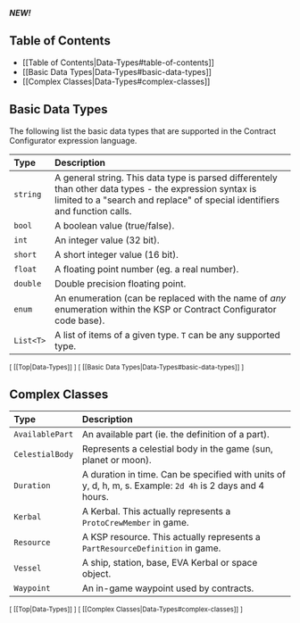 **_NEW!_**

## Table of Contents

* [[Table of Contents|Data-Types#table-of-contents]]
* [[Basic Data Types|Data-Types#basic-data-types]]
* [[Complex Classes|Data-Types#complex-classes]]

## Basic Data Types

The following list the basic data types that are supported in the Contract Configurator expression language.

| Type | Description |
| :--- | :--- |
| `string` | A general string.  This data type is parsed differentely than other data types - the expression syntax is limited to a "search and replace" of special identifiers and function calls. |
| `bool` | A boolean value (true/false). |
| `int` | An integer value (32 bit). |
| `short` | A short integer value (16 bit). |
| `float` | A floating point number (eg. a real number). |
| `double` | Double precision floating point. |
| `enum` | An enumeration (can be replaced with the name of *any* enumeration within the KSP or Contract Configurator code base). |
| `List<T>` | A list of items of a given type.  `T` can be any supported type. |

<sub>[ [[Top|Data-Types]] ] [ [[Basic Data Types|Data-Types#basic-data-types]] ]</sub>

## Complex Classes

| Type | Description |
| :--- | :--- |
| `AvailablePart` | An available part (ie. the definition of a part). |
| `CelestialBody` | Represents a celestial body in the game (sun, planet or moon). |
| `Duration` | A duration in time.  Can be specified with units of y, d, h, m, s.  Example: `2d 4h` is 2 days and 4 hours. |
| `Kerbal` | A Kerbal.  This actually represents a `ProtoCrewMember` in game. |
| `Resource` | A KSP resource.  This actually represents a `PartResourceDefinition` in game. |
| `Vessel` | A ship, station, base, EVA Kerbal or space object. |
| `Waypoint` | An in-game waypoint used by contracts. |

<sub>[ [[Top|Data-Types]] ] [ [[Complex Classes|Data-Types#complex-classes]] ]</sub>

